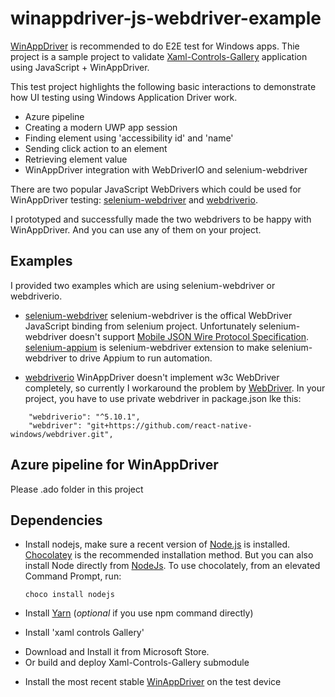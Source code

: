 # winappdriver-js-webdriver-example

[WinAppDriver](https://github.com/Microsoft/WinAppDriver) is recommended to do E2E test for Windows apps.
Thie project is a sample project to validate [Xaml-Controls-Gallery](https://github.com/Microsoft/Xaml-Controls-Gallery) application using JavaScript + WinAppDriver.

This test project highlights the following basic interactions to demonstrate how UI testing using Windows Application Driver work.
- Azure pipeline
- Creating a modern UWP app session
- Finding element using 'accessibility id' and 'name'
- Sending click action to an element
- Retrieving element value
- WinAppDriver integration with WebDriverIO and selenium-webdriver

There are two popular JavaScript WebDrivers which could be used for WinAppDriver testing: [selenium-webdriver](https://www.npmjs.com/package/selenium-webdriver) and [webdriverio](https://webdriver.io/).

I prototyped and successfully made the two webdrivers to be happy with WinAppDriver. And you can use any of them on your project.

## Examples
I provided two examples which are using selenium-webdriver or webdriverio.

- [selenium-webdriver](packages/selenium-webdriver/README.md)
selenium-webdriver is the offical WebDriver JavaScript binding from selenium project. Unfortunately selenium-webdriver doesn't support [Mobile JSON Wire Protocol Specification](https://github.com/SeleniumHQ/selenium/wiki/JsonWireProtocol).
[selenium-appium](https://www.npmjs.com/package/selenium-appium) is selenium-webdriver extension to make selenium-webdriver to drive Appium to run automation.

- [webdriverio](packages/webdriverio/README.md)
WinAppDriver doesn't implement w3c WebDriver completely, so currently I workaround the problem by [WebDriver](https://github.com/react-native-windows/webdriver). In your project, you have to use private webdriver in package.json lke this:
```
    "webdriverio": "^5.10.1",
    "webdriver": "git+https://github.com/react-native-windows/webdriver.git",
```

## Azure pipeline for WinAppDriver
Please .ado folder in this project

## Dependencies
* Install nodejs, make sure a recent version of [Node.js](https://nodejs.org) is installed. 
[Chocolatey](https://chocolatey.org/) is the recommended installation method. But you can also install Node directly from [NodeJs](https://nodejs.org/en/download/).  To use chocolately, from an elevated Command Prompt, run:
  ```
  choco install nodejs
  ```
* Install [Yarn](https://yarnpkg.com/en/docs/install) (*optional* if you use npm command directly)

* Install 'xaml controls Gallery'
- Download and Install it from Microsoft Store.
- Or build and deploy Xaml-Controls-Gallery submodule

* Install the most recent stable [WinAppDriver](https://github.com/Microsoft/WinAppDriver/releases) on the test device
